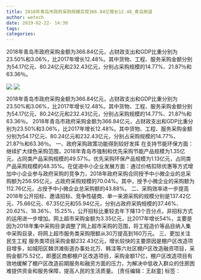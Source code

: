 ```yaml
---
title: 2018年青岛市政府采购规模实现366.84亿增长12.48_青岛频道
author: wetech
date: 2019-02-22- 14:30
tags: 
categories: 
---
```

2018年青岛市政府采购金额为366.84亿元，占财政支出和GDP比重分别为23.50%和3.06%，比2017年增长12.48%。其中货物、工程、服务采购金额分别为54.17亿元、80.24亿元和232.43亿元，分别占采购规模的14.77%、21.87％和63.36％。
<!-- more -->
                
<img align="center" border="0" src="http://p1.ifengimg.com/a/2019_08/d7517315e19495d_size222_w500_h333.jpg" />
                
<img align="center" border="0" src="http://p2.ifengimg.com/a/2016/0810/204c433878d5cf9size1_w16_h16.png" />
                
            
2018年青岛市政府采购金额为366.84亿元，占财政支出和GDP比重分别为23.50%和3.06%，比2017年增长12.48%。其中货物、工程、服务采购金额分别为54.17亿元、80.24亿元和232.43亿元，分别占采购规模的14.77%、21.87％和63.36％。
2018年青岛市政府采购金额为366.84亿元，占财政支出和GDP比重分别为23.50%和3.06%，比2017年增长12.48%。其中货物、工程、服务采购金额分别为54.17亿元、80.24亿元和232.43亿元，分别占采购规模的14.77%、21.87％和63.36％。
一、政府采购政策功能得到较好发挥
在支持节能环保方面：继续扩大绿色采购范围，2018年青岛市强制和优先采购节能产品规模为1.35亿元，占同类产品采购规模的49.57%。优先采购环保产品规模为1.13亿元，占同类产品采购规模的48.35%。在促进中小企业发展方面：通过价格扣除优惠等方式增加中小企业参与政府采购的竞争力，2018年政府采购合同授予中小微企业的总采购额为256.95亿元，占政府采购规模的70.04%。其中，授予小微企业的采购额为112.76亿元，占授予中小微企业总采购额的43.88%。
二、采购效率进一步提高
2018年公开招标、邀请招标、竞争性磋商、单一来源采购的规模分别是137.42亿元、75.66亿元、67.35亿元和55.94亿元，分别占政府采购规模的37.46%、20.62%、18.36%、15.25%，公开招标比重较去年下降13个百分点，非招标方式的运用进一步增加。网上超市采购金额为3.35亿元，比2017年增长54%，主要是因为2018年集中采购目录调整了网上超市采购的范围，将工程造价等品目纳入集中采购目录，将网上超市服务类采购限额从30万提高到160万元。
三、更加关注民生工程
服务类项目采购金额232.43亿元，增长较快的主要原因是棚户区改造项目增多，如城阳区棘洪滩街道办事处北万、韩洼等六社区棚户区改造融资项目，采购金额75.52亿，即墨区商都棚户区改造项目，采购金额17亿，棚户区改造项目有效地缓解了棚户区改造前期服务和融资方面的压力，为解决中低收入群众的住房困难提供资金和服务保障，提高人民的生活质量。
[责任编辑：王赵童]
标签：
 
 
             

